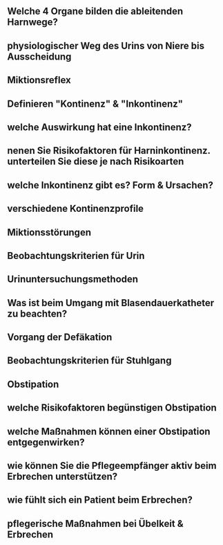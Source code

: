 ## Welche 4 Organe bilden die ableitenden Harnwege?
## physiologischer Weg des Urins von Niere bis Ausscheidung
## Miktionsreflex
## Definieren "Kontinenz" & "Inkontinenz"
## welche Auswirkung hat eine Inkontinenz?
## nenen Sie Risikofaktoren für Harninkontinenz. unterteilen Sie diese je nach Risikoarten
## welche Inkontinenz gibt es? Form & Ursachen?
## verschiedene Kontinenzprofile
## Miktionsstörungen
## Beobachtungskriterien für Urin
## Urinuntersuchungsmethoden
## Was ist beim Umgang mit Blasendauerkatheter zu beachten?
## Vorgang der Defäkation
## Beobachtungskriterien für Stuhlgang
## Obstipation
## welche Risikofaktoren begünstigen Obstipation
## welche Maßnahmen können einer Obstipation entgegenwirken?
## wie können Sie die Pflegeempfänger aktiv beim Erbrechen unterstützen?
## wie fühlt sich ein Patient beim Erbrechen?
## pflegerische Maßnahmen bei Übelkeit & Erbrechen